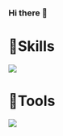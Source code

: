 ### Hi there 👋

# 💪Skills
<img src="https://img.shields.io/badge/JavaScript-F7DF1E?style=for-the-badge&logo=JavaScript&logoColor=white">

# 🔨Tools
<img src="https://img.shields.io/badge/Git-F05032?style=for-the-badge&logo=git&logoColor=white">
